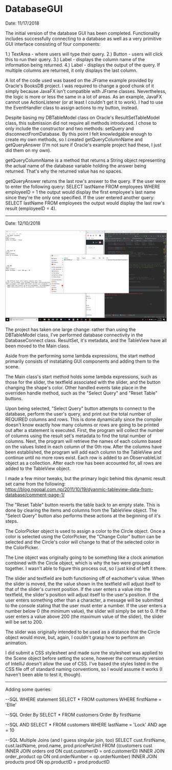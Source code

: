 # DatabaseGUI

Date: 11/17/2018

The initial version of the database GUI has been completed. Functionality includes successfully connecting to a database as well
as a very primitive GUI interface consisting of four components:

1.) TextArea - where users will type their query.
2.) Button - users will click this to run their query.
3.) Label - displays the column name of the information being returned.
4.) Label - displays the output of the query. If multiple columns are returned, it only displays the last column.

A lot of the code used was based on the JFrame example provided by Oracle's BooksDB project. I was required to change a
good chunk of it simply because JavaFX isn't compatible with JFrame classes. Nevertheless, the logic is more or less the same
in a lot of areas. As an example, JavaFX cannot use ActionListener (or at least I couldn't get it to work). I had to use the
EventHandler class to assign actions to my button, instead.

Despite basing my DBTableModel class on Oracle's ResultSetTableModel class, this submission did not require all methods
introduced. I chose to only include the constructor and two methods: setQuery and disconnectFromDatabase. By this point I felt
knowledgable enough to create my own methods, so I created getQueryColumnName and getQueryAnswer (I'm not sure if Oracle's
example project had these, I just did them on my own).

getQueryColumnName is a method that returns a String object representing the actual name of the database variable holding the
answer being returned. That's why the returned value has no spaces.

getQueryAnswer returns the last row's answer to the query. If the user were to enter the following query:
  SELECT lastName FROM employees WHERE employeeID = 1
the output would display the first employee's last name since they're the only one specified. If the user entered another query:
  SELECT lastName FROM employees
the output would display the last row's result (employeeID = 4). 

-------------------------------------------------------------
Date: 12/10/2018

![](FinalProjectRunthrough.gif)

The project has taken one large change: rather than using the DBTableModel class, I've performed database connectivity in the DatabaseConnect class. ResultSet, it's metadata, and the TableView have all been moved to the Main class.

Aside from the performing some lambda expressions, the start method primarily consists of instatiating GUI components and adding them to the scene.

The Main class's start method holds some lambda expressions, such as those for the slider, the textfield associated with the slider, and the button changing the shape's color. Other handled events take place in the overriden handle method, such as the "Select Query" and "Reset Table" buttons. 

Upon being selected, "Select Query" button attempts to connect to the database, perform the user's query, and print out the total number of REQUIRED columns and rows. This is done dynamically since the compiler doesn't know exactly how many columns or rows are going to be printed out after a statement is executed. First, the program will collect the number of columns using the result set's metadata to find the total number of columns. Next, the program will retrieve the names of each column based on the values listed in each column of the 0th row. After the columns have been established, the program will add each column to the TableView and continue until no more rows exist. Each row is added to an ObservableList object as a collection. After each row has been accounted for, all rows are added to the TableView object. 

I made a few minor tweaks, but the primary logic behind this dynamic result set came from the following:
https://blog.ngopal.com.np/2011/10/19/dyanmic-tableview-data-from-database/comment-page-1/

The "Reset Table" button reverts the table back to an empty state. This is done by clearing the items and columns from the TableView object. The "Select Query" button also performs these actions at the beginning of it's steps.

The ColorPicker object is used to assign a color to the Circle object. Once a color is selected using the ColorPicker, the "Change Color" button can be selected and the Circle's color will change to that of the selected color in the ColorPicker.

The Line object was originally going to be something like a clock animation combined with the Circle object, which is why the two were grouped together. I wasn't able to figure this process out, so I just kind of left it there.

The slider and textfield are both functioning off of eachother's value. When the slider is moved, the the value shown in the textfield will adjust itself to that of the slider's current position. If the user enters a value into the textfield, the slider's position will adjust itself to the user's position. If the user enters something other than a character, a message will be submitted to the console stating that the user must enter a number. If the user enters a number below 0 (the minimum value), the slider will simply be set to 0. If the user enters a value above 200 (the maximum value of the slider), the slider will be set to 200. 

The slider was originally intended to be used as a distance that the Circle object would move, but, again, I couldn't grasp how to perform an animation. 

I did submit a CSS stylesheet and made sure the stylesheet was applied to the Scene object before setting the scene, however the community version of IntelliJ doesn't allow the use of CSS. I've based the styles listed in the CSS file off of standard naming conventions, so I would assume it works (I haven't been able to test it, though).

-------------------------------------------------------------------------------------------------
Adding some queries:

--SQL WHERE statement
SELECT *
FROM customers
WHERE firstName = 'Ellie'

--SQL Order By
SELECT *
FROM customers
Order By firstName

--SQL AND
SELECT *
FROM customers
WHERE lastName = 'Lock' AND age = 10

--SQL Multiple Joins (and I guess singular join, too)
SELECT cust.firstName, cust.lastName, prod.name, prod.pricePerUnit
FROM ((customers cust INNER JOIN orders ord ON cust.customerID = ord.customerID)
  INNER JOIN order_product op ON ord.orderNumber = op.orderNumber)
  INNER JOIN products prod ON op.productID = prod.productID

